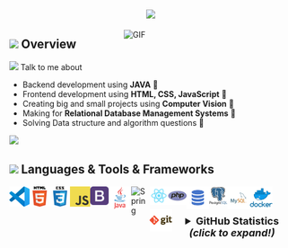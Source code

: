 <h3 align="center">
  <a href="https://git.io/typing-svg">
    <img src="https://readme-typing-svg.herokuapp.com/?color=%235AC7D1&lines=Hello,+There!+👋;This+is+Kübra+Nur...;I+love+coding+!+!;If+you+love+too,;Say+hi+to+me+👋;I+will+be+happy;to+meet+you+more+😄&center=true&size=30">
  </a>
</h3>

<img align="right" alt="GIF" src="https://raw.githubusercontent.com/rahul-jha98/rahul-jha98/main/techstack.gif" width="300px"/>

## <img src="https://media.giphy.com/media/mGcNjsfWAjY5AEZNw6/giphy.gif" width="55"> Overview

<img src="https://github.com/SP-XD/SP-XD/blob/main/images/message.gif?raw=true" width="25" /> Talk to me about
- Backend development using **JAVA** 🌱
- Frontend development using **HTML, CSS, JavaScript** 🌱
- Creating big and small projects using **Computer Vision** 🌱
- Making for **Relational Database Management Systems** 🌱
- Solving Data structure and algorithm questions 🌱
<a href="https://git.io/typing-svg">
    <img src="https://readme-typing-svg.herokuapp.com/?color=%235AC7D1&lines=<+I+am+lifetime+learner+!+/+>&center=true&size=20">
  </a>

## <img src="https://media.giphy.com/media/WUlplcMpOCEmTGBtBW/giphy.gif" width="55"> Languages & Tools & Frameworks

<img align="left" alt="Visual Studio Code" width="36px" src="https://raw.githubusercontent.com/github/explore/80688e429a7d4ef2fca1e82350fe8e3517d3494d/topics/visual-studio-code/visual-studio-code.png" />
<img align="left" alt="HTML5" width="36px" src="https://raw.githubusercontent.com/github/explore/80688e429a7d4ef2fca1e82350fe8e3517d3494d/topics/html/html.png" />
<img align="left" alt="CSS3" width="36px" src="https://raw.githubusercontent.com/github/explore/80688e429a7d4ef2fca1e82350fe8e3517d3494d/topics/css/css.png" />
<img align="left" alt="JavaScript" width="36px" src="https://raw.githubusercontent.com/github/explore/80688e429a7d4ef2fca1e82350fe8e3517d3494d/topics/javascript/javascript.png" />
<img align="left" alt="Bootstrap" width="33px" src="https://raw.githubusercontent.com/github/explore/80688e429a7d4ef2fca1e82350fe8e3517d3494d/topics/bootstrap/bootstrap.png" />
<img align="left" alt="Java" width="40px" src="https://raw.githubusercontent.com/devicons/devicon/master/icons/java/java-original-wordmark.svg" />
<img align="left" alt="Spring" width="33px" src="https://www.vectorlogo.zone/logos/springio/springio-icon.svg" />
<img align="left" alt="React" width="33px" src="https://raw.githubusercontent.com/github/explore/80688e429a7d4ef2fca1e82350fe8e3517d3494d/topics/react/react.png" />
<img align="left" alt="PHP" width="33px" src="https://raw.githubusercontent.com/github/explore/80688e429a7d4ef2fca1e82350fe8e3517d3494d/topics/php/php.png" />
<img align="left" alt="SQL" width="40px" src="https://raw.githubusercontent.com/github/explore/80688e429a7d4ef2fca1e82350fe8e3517d3494d/topics/sql/sql.png" />
<img align="left" alt="PostgreSql" width="33px" src="https://raw.githubusercontent.com/devicons/devicon/master/icons/postgresql/postgresql-original-wordmark.svg" />
<img align="left" alt="MySQL" width="40px" src="https://raw.githubusercontent.com/github/explore/80688e429a7d4ef2fca1e82350fe8e3517d3494d/topics/mysql/mysql.png" />
<img align="left" alt="Docker" width="40px" src="https://raw.githubusercontent.com/github/explore/80688e429a7d4ef2fca1e82350fe8e3517d3494d/topics/docker/docker.png" />
<img align="left" alt="Git" width="40px" src="https://raw.githubusercontent.com/github/explore/80688e429a7d4ef2fca1e82350fe8e3517d3494d/topics/git/git.png" />
<br>
<br>
<br>

<details align="center">
    <summary style="font-weight: bold; font-size: 18px">
      <b>GitHub Statistics</b>
      <i>(click to expand!)</i>
    </summary>
    
![Kübra Nur's github stats](https://bad-apple-github-readme.vercel.app/api?show_bg=1&username=kubranurbayindir)
![Most Used Languages](https://github-readme-stats.vercel.app/api/top-langs/?username=kubranurbayindir&layout=compact)
  </details>
  
  

<!--
**kubranurbayindir/kubranurbayindir** is a ✨ _special_ ✨ repository because its `README.md` (this file) appears on your GitHub profile.

Here are some ideas to get you started:

- 🔭 I’m currently working on ...
- 🌱 I’m currently learning ...
- 👯 I’m looking to collaborate on ...
- 🤔 I’m looking for help with ...
- 💬 Ask me about ...
- 📫 How to reach me: ...
- 😄 Pronouns: ...
- ⚡ Fun fact: ...
-->
